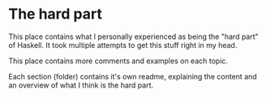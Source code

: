 # The hard part
This place contains what I personally experienced as being
the "hard part" of Haskell. It took multiple attempts to get this
stuff right in my head.

This place contains more comments and examples on each topic.

Each section (folder) contains it's own readme, explaining the content and
an overview of what I think is the hard part.
